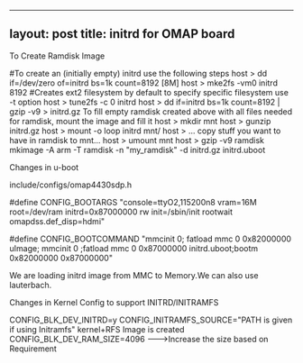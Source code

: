 
---
layout: post
title: initrd for OMAP board
---

To Create Ramdisk Image

#To create an (initially empty) initrd use the following steps
host > dd if=/dev/zero of=initrd bs=1k count=8192 [8M]
host > mke2fs -vm0 initrd 8192 #Creates ext2 filesystem by default to specify
specific filesystem use -t option 
host > tune2fs -c 0 initrd
host > dd if=initrd bs=1k count=8192 | gzip -v9 > initrd.gz
To fill empty ramdisk created above with all files needed for ramdisk, mount
the image and fill it
host > mkdir mnt
host > gunzip initrd.gz
host > mount -o loop initrd mnt/
host > ... copy stuff you want to have in ramdisk to mnt...
host > umount mnt
host > gzip -v9 ramdisk
mkimage -A arm -T ramdisk -n "my_ramdisk" -d initrd.gz initrd.uboot





Changes in u-boot

include/configs/omap4430sdp.h 

#define CONFIG_BOOTARGS "console=ttyO2,115200n8 vram=16M root=/dev/ram
initrd=0x87000000 rw init=/sbin/init   rootwait omapdss.def_disp=hdmi" 

#define CONFIG_BOOTCOMMAND "mmcinit 0; fatload mmc 0 0x82000000 uImage;
mmcinit 0 ;fatload mmc 0 0x87000000 initrd.uboot;bootm 0x82000000 0x87000000"

We are loading initrd image from MMC to Memory.We can also use lauterbach.





Changes in Kernel Config to support INITRD/INITRAMFS

CONFIG_BLK_DEV_INITRD=y 
CONFIG_INITRAMFS_SOURCE="PATH is given if using Initramfs" kernel+RFS Image is
created
CONFIG_BLK_DEV_RAM_SIZE=4096 --->Increase the size  based on Requirement

